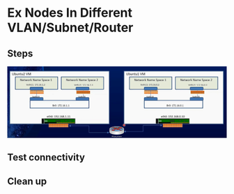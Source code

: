 # Ex Nodes In Different VLAN/Subnet/Router

## Steps

![alt text](images/ex-container-in-different-subnets.png)

## Test connectivity

## Clean up

